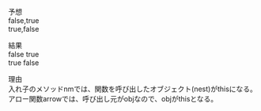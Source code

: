 予想  
false,true  
true,false

結果  
false true  
true false

理由  
入れ子のメソッドnmでは、関数を呼び出したオブジェクト(nest)がthisになる。
アロー関数arrowでは、呼び出し元がobjなので、objがthisとなる。
